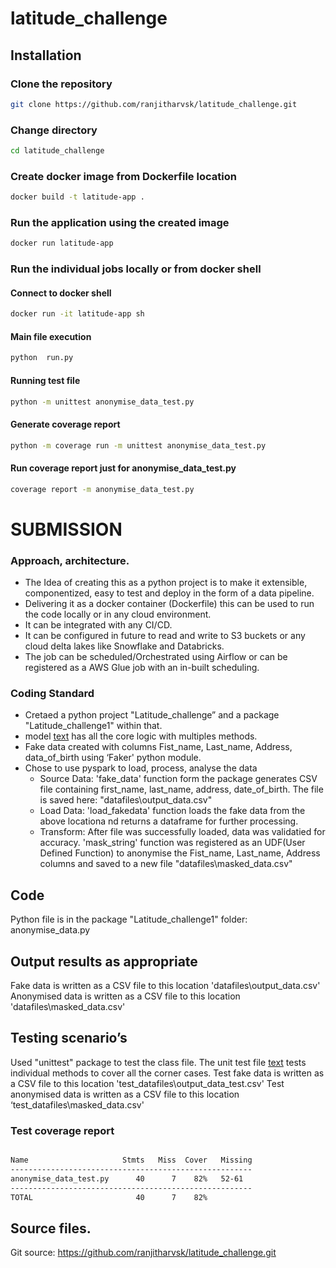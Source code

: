 # latitude_challenge

## Installation

### Clone the repository

``` bash
git clone https://github.com/ranjitharvsk/latitude_challenge.git
```
### Change directory 
``` bash
cd latitude_challenge
```

### Create docker image from  Dockerfile location
``` bash
docker build -t latitude-app .
```
### Run the application using the created image
``` bash
docker run latitude-app
```

### Run the individual jobs locally or from docker shell
#### Connect to docker shell
``` bash
docker run -it latitude-app sh
```
#### Main file execution
``` bash
python  run.py 
```
#### Running test file
``` bash
python -m unittest anonymise_data_test.py
```
#### Generate coverage report
``` bash
python -m coverage run -m unittest anonymise_data_test.py
```

#### Run coverage report just for  anonymise_data_test.py
``` bash
coverage report -m anonymise_data_test.py
```

# SUBMISSION
### Approach, architecture.
* The Idea of creating this as a python project is to make it extensible, componentized, easy to test and deploy in the form of a data pipeline. 
* Delivering it as a docker container (Dockerfile) this can be used to run the code locally or in any cloud environment.
* It can be integrated with any CI/CD.
* It can be configured in future to read and write to S3 buckets or any cloud delta lakes like Snowflake and Databricks.
* The job can be scheduled/Orchestrated using Airflow or can be registered as a AWS Glue job with an in-built scheduling.

### Coding Standard
* Cretaed a python project "Latitude_challenge” and a package "Latitude_challenge1" within that.
* model [text](latitude_challenge1/anonymise_data.py) has all the core logic with multiples methods. 
* Fake data created with columns Fist_name, Last_name, Address, data_of_birth using ‘Faker' python module.
* Chose to use pyspark to load, process, analyse the data 
    * Source Data: 'fake_data' function form the package generates CSV file containing first_name, last_name, address, date_of_birth. 
            The file is saved here: "datafiles\output_data.csv"
    * Load Data: 'load_fakedata' function loads the fake data from the above locationa nd returns a dataframe for further processing.
    * Transform: After file was successfully loaded, data was validatied for accuracy. 'mask_string' function was registered as an UDF(User Defined Function) to anonymise the Fist_name, Last_name, Address     columns and saved to a new file "datafiles\masked_data.csv"

## Code 
Python file is in the package "Latitude_challenge1" folder: anonymise_data.py
## Output results as appropriate
Fake data is written as a CSV file to this location  'datafiles\output_data.csv'
Anonymised data is written as a CSV file to this location  'datafiles\masked_data.csv'
## Testing scenario’s
Used "unittest" package  to test the class file. The unit test file [text](anonymise_data_test.py) tests individual methods to cover all the corner cases.
Test fake data is written as a CSV file to this location  'test_datafiles\output_data_test.csv'
Test anonymised data is written as a CSV file to this location ‘test_datafiles\masked_data.csv'
### Test coverage report 
``` bash

Name                     Stmts   Miss  Cover   Missing
------------------------------------------------------
anonymise_data_test.py      40      7    82%   52-61
------------------------------------------------------
TOTAL                       40      7    82%
``` 

## Source files.
Git source: https://github.com/ranjitharvsk/latitude_challenge.git







